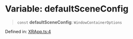 # Variable: defaultSceneConfig

> `const` **defaultSceneConfig**: `WindowContainerOptions`

Defined in: [XRApp.ts:4](https://github.com/webspatial/webspatial-sdk/blob/main/react/src/XRApp.ts#L4)
